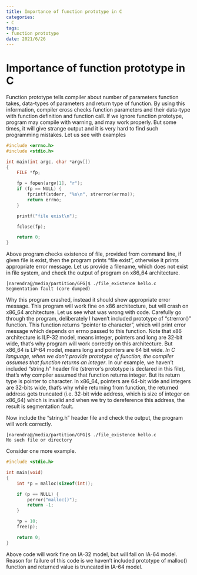 ```yaml
---
title: Importance of function prototype in C
categories:
- C
tags:
- function prototype
date: 2021/6/26
---
```




# Importance of function prototype in C

Function prototype tells compiler about number of parameters function takes, data-types of parameters and return type of function. By using this information, compiler cross checks function parameters and their data-type with function definition and function call. If we ignore function prototype, program may compile with warning, and may work properly. But some times, it will give strange output and it is very hard to find such programming mistakes. Let us see with examples

```c
#include <errno.h>
#include <stdio.h>

int main(int argc, char *argv[])
{
	FILE *fp;

	fp = fopen(argv[1], "r");
	if (fp == NULL) {
		fprintf(stderr, "%s\n", strerror(errno));
		return errno;
	}

	printf("file exist\n");

	fclose(fp);

	return 0;
}
```

Above program checks existence of file, provided from command line, if given file is exist, then the program prints “file exist”, otherwise it prints appropriate error message. Let us provide a filename, which does not exist in file system, and check the output of program on x86_64 architecture.

```
[narendra@/media/partition/GFG]$ ./file_existence hello.c
Segmentation fault (core dumped)
```

Why this program crashed, instead it should show appropriate error message. This program will work fine on x86 architecture, but will crash on x86_64 architecture. Let us see what was wrong with code. Carefully go through the program, deliberately I haven’t included prototype of “strerror()” function. This function returns “pointer to character”, which will print error message which depends on errno passed to this function. Note that x86 architecture is ILP-32 model, means integer, pointers and long are 32-bit wide, that’s why program will work correctly on this architecture. But x86_64 is LP-64 model, means long and pointers are 64 bit wide. *In C language, when we don’t provide prototype of function, the compiler assumes that function returns an integer*. In our example, we haven’t included “string.h” header file (strerror’s prototype is declared in this file), that’s why compiler assumed that function returns integer. But its return type is pointer to character. In x86_64, pointers are 64-bit wide and integers are 32-bits wide, that’s why while returning from function, the returned address gets truncated (i.e. 32-bit wide address, which is size of integer on x86_64) which is invalid and when we try to dereference this address, the result is segmentation fault.

Now include the “string.h” header file and check the output, the program will work correctly.

```
[narendra@/media/partition/GFG]$ ./file_existence hello.c
No such file or directory
```

Consider one more example.

```c
#include <stdio.h>

int main(void)
{
	int *p = malloc(sizeof(int));

	if (p == NULL) {
		perror("malloc()");
		return -1;
	}

	*p = 10;
	free(p);

	return 0;
}
```

Above code will work fine on IA-32 model, but will fail on IA-64 model. Reason for failure of this code is we haven’t included prototype of malloc() function and returned value is truncated in IA-64 model.